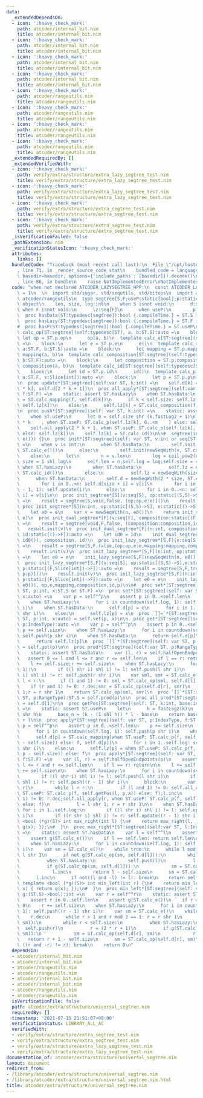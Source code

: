 ```yaml
---
data:
  _extendedDependsOn:
  - icon: ':heavy_check_mark:'
    path: atcoder/internal_bit.nim
    title: atcoder/internal_bit.nim
  - icon: ':heavy_check_mark:'
    path: atcoder/internal_bit.nim
    title: atcoder/internal_bit.nim
  - icon: ':heavy_check_mark:'
    path: atcoder/internal_bit.nim
    title: atcoder/internal_bit.nim
  - icon: ':heavy_check_mark:'
    path: atcoder/internal_bit.nim
    title: atcoder/internal_bit.nim
  - icon: ':heavy_check_mark:'
    path: atcoder/rangeutils.nim
    title: atcoder/rangeutils.nim
  - icon: ':heavy_check_mark:'
    path: atcoder/rangeutils.nim
    title: atcoder/rangeutils.nim
  - icon: ':heavy_check_mark:'
    path: atcoder/rangeutils.nim
    title: atcoder/rangeutils.nim
  - icon: ':heavy_check_mark:'
    path: atcoder/rangeutils.nim
    title: atcoder/rangeutils.nim
  _extendedRequiredBy: []
  _extendedVerifiedWith:
  - icon: ':heavy_check_mark:'
    path: verify/extra/structure/extra_lazy_segtree_test.nim
    title: verify/extra/structure/extra_lazy_segtree_test.nim
  - icon: ':heavy_check_mark:'
    path: verify/extra/structure/extra_lazy_segtree_test.nim
    title: verify/extra/structure/extra_lazy_segtree_test.nim
  - icon: ':heavy_check_mark:'
    path: verify/extra/structure/extra_segtree_test.nim
    title: verify/extra/structure/extra_segtree_test.nim
  - icon: ':heavy_check_mark:'
    path: verify/extra/structure/extra_segtree_test.nim
    title: verify/extra/structure/extra_segtree_test.nim
  _isVerificationFailed: false
  _pathExtension: nim
  _verificationStatusIcon: ':heavy_check_mark:'
  attributes:
    links: []
  bundledCode: "Traceback (most recent call last):\n  File \"/opt/hostedtoolcache/Python/3.10.0/x64/lib/python3.10/site-packages/onlinejudge_verify/documentation/build.py\"\
    , line 71, in _render_source_code_stat\n    bundled_code = language.bundle(stat.path,\
    \ basedir=basedir, options={'include_paths': [basedir]}).decode()\n  File \"/opt/hostedtoolcache/Python/3.10.0/x64/lib/python3.10/site-packages/onlinejudge_verify/languages/nim.py\"\
    , line 86, in bundle\n    raise NotImplementedError\nNotImplementedError\n"
  code: "when not declared ATCODER_LAZYSEGTREE_HPP:\n  const ATCODER_LAZYSEGTREE_HPP*\
    \ = 1\n  \n  import std/sugar, std/sequtils, std/bitops\n  import atcoder/internal_bit,\
    \ atcoder/rangeutils\n  type segtree[S,F;useP:static[bool];p:static[tuple]] =\
    \ object\n    len, size, log:int\n    when S isnot void:\n      d:seq[S]\n   \
    \ when F isnot void:\n      lz:seq[F]\n      when useP:\n        p:(F,Slice[int])->F\n\
    \  proc hasData(ST:typedesc[segtree]):bool {.compileTime.} = ST.S isnot void\n\
    \  proc hasLazy(ST:typedesc[segtree]):bool {.compileTime.} = ST.F isnot void\n\
    #  proc hasP(ST:typedesc[segtree]):bool {.compileTime.} = ST.useP\n\n  template\
    \ calc_op[ST:segtree](self:typedesc[ST], a, b:ST.S):auto =\n    block:\n     \
    \ let op = ST.p.op\n      op(a, b)\n  template calc_e[ST:segtree](self:typedesc[ST]):auto\
    \ =\n    block:\n      let e = ST.p.e\n      e()\n  template calc_mapping[ST:segtree](self:typedesc[ST],\
    \ a:ST.F, b:ST.S):auto =\n    block:\n      let mapping = ST.p.mapping\n     \
    \ mapping(a, b)\n  template calc_composition[ST:segtree](self:typedesc[ST], a,\
    \ b:ST.F):auto =\n    block:\n      let composition = ST.p.composition\n     \
    \ composition(a, b)\n  template calc_id[ST:segtree](self:typedesc[ST]):auto =\n\
    \    block:\n      let id = ST.p.id\n      id()\n  template calc_p[ST:segtree](self:typedesc[ST],\
    \ a:ST.F, s:Slice[int]):auto =\n    block:\n      let p = ST.p.p\n      p(a, s)\n\
    \n  proc update*[ST:segtree](self:var ST, k:int) =\n    self.d[k] = ST.calc_op(self.d[2\
    \ * k], self.d[2 * k + 1])\n  proc all_apply*[ST:segtree](self:var ST, k:int,\
    \ f:ST.F) =\n    static: assert ST.hasLazy\n    when ST.hasData:\n      self.d[k]\
    \ = ST.calc_mapping(f, self.d[k])\n      if k < self.size: self.lz[k] = ST.calc_composition(f,\
    \ self.lz[k])\n    else:\n      self.lz[k] = ST.calc_composition(f, self.lz[k])\n\
    \n  proc push*[ST:segtree](self: var ST, k:int) =\n    static: assert ST.hasLazy\n\
    \    when ST.useP:\n      let m = self.size shr (k.fastLog2 + 1)\n    self.all_apply(2\
    \ * k    , when ST.useP: ST.calc_p(self.lz[k], 0..<m    ) else: self.lz[k])\n\
    \    self.all_apply(2 * k + 1, when ST.useP: ST.calc_p(self.lz[k], m..<m + m)\
    \ else: self.lz[k])\n    self.lz[k] = ST.calc_id()\n\n#  segtree(int n) : segtree(std::vector<S>(n,\
    \ e())) {}\n  proc init*[ST:segtree](self: var ST, v:int or seq[ST.S] or seq[ST.F])\
    \ =\n    when v is int:\n      when ST.hasData:\n        self.init(newSeqWith(v,\
    \ ST.calc_e()))\n      else:\n        self.init(newSeqWith(v, ST.calc_id()))\n\
    \    else:\n      let\n        n = v.len\n        log = ceil_pow2(n)\n       \
    \ size = 1 shl log\n      self.len = n;self.log = log;self.size = size\n     \
    \ when ST.hasLazy:\n        when ST.hasData:\n          self.lz = newSeqWith(size,\
    \ ST.calc_id())\n        else:\n          self.lz = newSeqWith(size * 2, ST.calc_id())\n\
    \      when ST.hasData:\n        self.d = newSeqWith(2 * size, ST.calc_e())\n\
    \        for i in 0..<n: self.d[size + i] = v[i]\n        for i in countdown(size\
    \ - 1, 1): self.update(i)\n      else:\n        for i in 0..<n: self.lz[size +\
    \ i] = v[i]\n\n  proc init_segtree*[S](v:seq[S], op:static[(S,S)->S], e:static[()->S]):auto\
    \ =\n    result = segtree[S,void,false, (op:op,e:e)]()\n    result.init(v)\n \
    \ proc init_segtree*[S](n:int, op:static[(S,S)->S], e:static[()->S]):auto =\n\
    \    let e0 = e\n    var v = newSeqWith(n, e0())\n    return init_segtree(v, op,\
    \ e)\n  proc init_dual_segtree*[F](v:seq[F], composition:static[(F,F)->F], id:static[()->F]):auto\
    \ =\n    result = segtree[void,F,false, (composition:composition,id:id)]()\n \
    \   result.init(v)\n  proc init_dual_segtree*[F](n:int, composition:static[(F,F)->F],\
    \ id:static[()->F]):auto =\n    let id0 = id\n    init_dual_segtree[F](newSeqWith(n,\
    \ id0()), composition, id)\n  proc init_lazy_segtree*[S,F](v:seq[S], op:static[(S,S)->S],e:static[()->S],mapping:static[(F,S)->S],composition:static[(F,F)->F],id:static[()->F]):auto\
    \ =\n    result = segtree[S,F,false,(op:op,e:e,mapping:mapping,composition:composition,id:id)]()\n\
    \    result.init(v)\n  proc init_lazy_segtree*[S,F](n:int, op:static[(S,S)->S],e:static[()->S],mapping:static[(F,S)->S],composition:static[(F,F)->F],id:static[()->F]):auto\
    \ =\n    let e0 = e\n    init_lazy_segtree[S,F](newSeqWith(n, e0()), op,e,mapping,composition,id)\n\
    \  proc init_lazy_segtree*[S,F](v:seq[S], op:static[(S,S)->S],e:static[()->S],mapping:static[(F,S)->S],composition:static[(F,F)->F],id:static[()->F],\
    \ p:static[(F,Slice[int])->F]):auto =\n    result = segtree[S,F,true,(op:op,e:e,mapping:mapping,composition:composition,id:id,\
    \ p:p)]()\n    result.init(v)\n  proc init_lazy_segtree*[S,F](n:int, op:static[(S,S)->S],e:static[()->S],mapping:static[(F,S)->S],composition:static[(F,F)->F],id:static[()->F],\
    \ p:static[(F,Slice[int])->F]):auto =\n    let e0 = e\n    init_lazy_segtree[S,F](newSeqWith(n,\
    \ e0()), op,e,mapping,composition,id,p)\n\n#  proc set*[ST:segtree](self: var\
    \ ST, p:int, x:ST.S or ST.F) =\n  proc set*[ST:segtree](self: var ST, p:IndexType,\
    \ x:auto) =\n    var p = self^^p\n    assert p in 0..<self.len\n    p += self.size\n\
    \    when ST.hasLazy:\n      for i in countdown(self.log, 1): self.push(p shr\
    \ i)\n    when ST.hasData:\n      self.d[p] = x\n      for i in 1..self.log: self.update(p\
    \ shr i)\n    else:\n      self.lz[p] = x\n  proc `[]=`*[ST:segtree](self: var\
    \ ST, p:int, x:auto) = self.set(p, x)\n\n  proc get*[ST:segtree](self: var ST,\
    \ p:IndexType):auto =\n    var p = self^^p\n    assert p in 0..<self.len\n   \
    \ p += self.size\n    when ST.hasLazy:\n      for i in countdown(self.log, 1):\
    \ self.push(p shr i)\n    when ST.hasData:\n      return self.d[p]\n    else:\n\
    \      return self.lz[p]\n  proc `[]`*[ST:segtree](self: var ST, p:IndexType):auto\
    \ = self.get(p)\n\n  proc prod*[ST:segtree](self:var ST, p:RangeType):ST.S =\n\
    \    static: assert ST.hasData\n    var (l, r) = self.halfOpenEndpoints(p)\n \
    \   assert 0 <= l and l <= r and r <= self.len\n    if l == r: return ST.calc_e()\n\
    \    l += self.size;r += self.size\n    when ST.hasLazy:\n      for i in countdown(self.log,\
    \ 1):\n        if ((l shr i) shl i) != l: self.push(l shr i)\n        if ((r shr\
    \ i) shl i) != r: self.push(r shr i)\n    var sml, smr = ST.calc_e()\n    while\
    \ l < r:\n      if (l and 1) != 0: sml = ST.calc_op(sml, self.d[l]);l.inc\n  \
    \    if (r and 1) != 0: r.dec;smr = ST.calc_op(self.d[r], smr)\n      l = l shr\
    \ 1;r = r shr 1\n    return ST.calc_op(sml, smr)\n  proc `[]`*[ST:segtree](self:var\
    \ ST, p:RangeType):ST.S = self.prod(p)\n\n  proc all_prod*[ST:segtree](self:ST):auto\
    \ = self.d[1]\n\n  proc getPos[ST:segtree](self: ST, k:int, base:int):Slice[int]\
    \ =\n    static: assert ST.useP\n    let\n      h = fastLog2(k)\n      l = self.size\
    \ shr h\n      base_n = (k - (1 shl h)) * l - base\n    return base_n..<base_n\
    \ + l\n\n  proc apply*[ST:segtree](self: var ST, p:IndexType, f:ST.F) =\n    var\
    \ p = self^^p\n    assert p in 0..<self.len\n    p += self.size\n    when ST.hasLazy:\n\
    \      for i in countdown(self.log, 1): self.push(p shr i)\n    when ST.hasData:\n\
    \      self.d[p] = ST.calc_mapping(when ST.useP: ST.calc_p(f, self.getPos(p, p\
    \ - self.size)) else: f, self.d[p])\n      for i in 1..self.log: self.update(p\
    \ shr i)\n    else:\n      self.lz[p] = when ST.useP: ST.calc_p(f, self.getPos(p,\
    \ p - self.size)) else: f\n  proc apply*[ST:segtree](self: var ST, p:RangeType,\
    \ f:ST.F) =\n    var (l, r) = self.halfOpenEndpoints(p)\n    assert 0 <= l and\
    \ l <= r and r <= self.len\n    if l == r: return\n\n    l += self.size\n    r\
    \ += self.size\n\n    when ST.hasLazy:\n      for i in countdown(self.log, 1):\n\
    \        if ((l shr i) shl i) != l: self.push(l shr i)\n        if ((r shr i)\
    \ shl i) != r: self.push((r - 1) shr i)\n      block:\n        var (l, r) = (l,\
    \ r)\n        while l < r:\n          if (l and 1) != 0: self.all_apply(l, when\
    \ ST.useP: ST.calc_p(f, self.getPos(l, p.a)) else: f);l.inc\n          if (r and\
    \ 1) != 0: r.dec;self.all_apply(r, when ST.useP: ST.calc_p(f, self.getPos(r, p.a))\
    \ else: f)\n          l = l shr 1; r = r shr 1\n\n    when ST.hasData:\n     \
    \ for i in 1..self.log:\n        if ((l shr i) shl i) != l: self.update(l shr\
    \ i)\n        if ((r shr i) shl i) != r: self.update((r - 1) shr i)\n\n#  template\
    \ <bool (*g)(S)> int max_right(int l) {\n#    return max_right(l, [](S x) { return\
    \ g(x); });\n#  }\n  proc max_right*[ST:segtree](self:var ST, l:IndexType, g:(ST.S)->bool):int\
    \ =\n    static: assert ST.hasData\n    var l = self^^l\n    assert l in 0..self.len\n\
    \    assert g(ST.calc_e())\n    if l == self.len: return self.len\n    l += self.size\n\
    \    when ST.hasLazy:\n      for i in countdown(self.log, 1): self.push(l shr\
    \ i)\n    var sm = ST.calc_e()\n    while true:\n      while l mod 2 == 0: l =\
    \ l shr 1\n      if not g(ST.calc_op(sm, self.d[l])):\n        while l < self.size:\n\
    \          when ST.hasLazy:\n            self.push(l)\n          l = (2 * l)\n\
    \          if g(ST.calc_op(sm, self.d[l])):\n            sm = ST.calc_op(sm, self.d[l])\n\
    \            l.inc\n        return l - self.size\n      sm = ST.calc_op(sm, self.d[l])\n\
    \      l.inc\n      if not((l and -l) != l): break\n    return self.len\n\n# \
    \ template <bool (*g)(S)> int min_left(int r) {\n#    return min_left(r, [](S\
    \ x) { return g(x); });\n#  }\n  proc min_left*[ST:segtree](self: var ST, r:IndexType,\
    \ g:(ST.S)->bool):int =\n    var r = self^^r\n    static: assert ST.hasData\n\
    \    assert r in 0..self.len\n    assert g(ST.calc_e())\n    if r == 0: return\
    \ 0\n    r += self.size\n    when ST.hasLazy:\n      for i in countdown(self.log,\
    \ 1): self.push((r - 1) shr i)\n    var sm = ST.calc_e()\n    while true:\n  \
    \    r.dec\n      while r > 1 and r mod 2 == 1: r = r shr 1\n      if not g(ST.calc_op(self.d[r],\
    \ sm)):\n        while r < self.size:\n          when ST.hasLazy:\n          \
    \  self.push(r)\n          r = (2 * r + 1)\n          if g(ST.calc_op(self.d[r],\
    \ sm)):\n            sm = ST.calc_op(self.d[r], sm)\n            r.dec\n     \
    \   return r + 1 - self.size\n      sm = ST.calc_op(self.d[r], sm)\n      if not\
    \ ((r and -r) != r): break\n    return 0\n"
  dependsOn:
  - atcoder/internal_bit.nim
  - atcoder/internal_bit.nim
  - atcoder/rangeutils.nim
  - atcoder/rangeutils.nim
  - atcoder/internal_bit.nim
  - atcoder/internal_bit.nim
  - atcoder/rangeutils.nim
  - atcoder/rangeutils.nim
  isVerificationFile: false
  path: atcoder/extra/structure/universal_segtree.nim
  requiredBy: []
  timestamp: '2021-07-15 21:51:07+09:00'
  verificationStatus: LIBRARY_ALL_AC
  verifiedWith:
  - verify/extra/structure/extra_segtree_test.nim
  - verify/extra/structure/extra_segtree_test.nim
  - verify/extra/structure/extra_lazy_segtree_test.nim
  - verify/extra/structure/extra_lazy_segtree_test.nim
documentation_of: atcoder/extra/structure/universal_segtree.nim
layout: document
redirect_from:
- /library/atcoder/extra/structure/universal_segtree.nim
- /library/atcoder/extra/structure/universal_segtree.nim.html
title: atcoder/extra/structure/universal_segtree.nim
---
```

